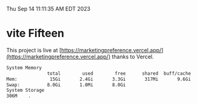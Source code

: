Thu Sep 14 11:11:35 AM EDT 2023

# vite Fifteen


This project is live at [https://marketingpreference.vercel.app/](https://marketingpreference.vercel.app/) thanks to Vercel.

```bash
System Memory
               total        used        free      shared  buff/cache   available
Mem:            15Gi       2.4Gi       3.3Gi       317Mi       9.6Gi        12Gi
Swap:          8.0Gi       1.0Mi       8.0Gi
System Storage
306M	.
```
